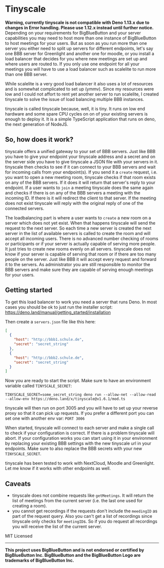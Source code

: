 # Tinyscale

**Warning, currently tinyscale is not compatible with Deno 1.13.x due to changes in Error handling. Please use 1.12.x instead until further notice.**
Depending on your requirements for BigBlueButton and your server capabilities you may need to host more than one instance of BigBlueButton to host meetings for your users. But as soon as you run more than one server you either need to split up servers for different endpoints, let's say one BBB server for Greenlight and another one for moodle, or you install a load balancer that decides for you where new meetings are set up and where users are routed to. If you only use one endpoint for all your meetings you will have to use a load balancer such as scalelite to run more than one BBB server.

While scalelite is a very good load balancer it also uses a lot of resources and is somewhat complicated to set up (ymmv). Since my resources were low and I could not affort to rent yet another server to run scalelite, I created tinyscale to solve the issue of load balancing multiple BBB instances.

tinyscale is called tinyscale because, well, it is tiny. It runs on low end hardware and some spare CPU cycles on on of your existing servers is enough to deploy it. It is a simple TypeScript application that runs on deno, the next generation of NodeJS.

## So, how does it work?
tinyscale offers a unified gateway to your set of BBB servers. Just like BBB you have to give your endpoint your tinyscale address and a secret and on the server side you have to give tinyscale a JSON file with your servers in it. tinyscale then checks to see if it can connect to your BBB servers and wait for incoming calls from your endpoint(s). If you send it a `create` request, i.e. you want to open a new meeting room, tinyscale checks if that room exists on any of the BBB servers. If it does it will return that server's reply to your endpoint. If a user wants to `join` a meeting tinyscale does the same again and checks if there is on any of the BBB servers a meeting with the incoming ID. If there is it will redirect the client to that server. If the meeting does not exist tinyscale will reply with the original reply of one of the connected servers.

The loadbalancing part is where a user wants to `create` a new room on a server which does not yet exist. When that happens tinyscale will send the request to the next server. So each time a new server is created the next server in the list of available servers is called to create the room and will accept all incoming users. There is no advanced number checking of rooms or participants or if your server is actually capable of serving more people. It just tries to create new rooms evenly on all servers. tinyscale does not know if your server is capable of serving that room or if there are too many people on the server. Just like BBB it will accept every request and forward it to the servers. As administrator you are still responsible to monitor the BBB servers and make sure they are capable of serving enough meetings for your users.

## Getting started
To get this load balancer to work you need a server that runs Deno. In most cases you should be ok to just run the installer script: https://deno.land/manual/getting_started/installation

Then create a `servers.json` file like this here:

```json
[
  {
    "host": "http://bbb1.schule.de",
    "secret": "secret_string"
  },
  {
    "host": "http://bbb2.schule.de",
    "secret": "secret_string"
  }
]
```

Now you are ready to start the script. Make sure to have an environment variable called `TINYSCALE_SECRET`:

    TINYSCALE_SECRET=some_secret_string deno run --allow-net --allow-read --allow-env https://deno.land/x/tinyscale@v1.6.1/mod.ts

tinyscale will then run on port 3005 and you will have to set up your reverse proxy so that it can pick up requests. If you prefer a different port you can set one with another env var: `PORT 3006`

When started, tinyscale will connect to each server and make a single call to check if your configuration is correct. If there is a problem tinyscale will abort. If your configuration works you can start using it in your environment by replacing your existing BBB settings with the new tinyscale url in your endpoints. Make sure to also replace the BBB secrets with your new `TINYSCALE_SECRET`.

tinyscale has been tested to work with NextCloud, Moodle and Greenlight. Let me know if it works with other endpoints as well.

## Caveats
* tinyscale does not combine requests like `getMeetings`. It will return the list of meetings from the current server (i.e. the last one used for creating a room).
* you cannot get recordings if the requests don't include the `meedingID` as part of the request query. Also you can't get a list of recordings since tinyscale only checks for `meetingID`s. So if you do request all recordings you will receive the list of the current server.

MIT Licensed

---

**This project uses BigBlueButton and is not endorsed or certified by BigBlueButton Inc. BigBlueButton and the BigBlueButton Logo are trademarks of BigBlueButton Inc.**
